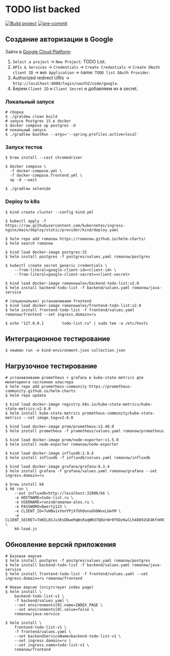 # TODO list backed

[![Build project](https://github.com/Romanow/backend-todo-list/actions/workflows/build.yml/badge.svg?branch=master)](https://github.com/Romanow/backend-todo-list/actions/workflows/build.yml)
[![pre-commit](https://img.shields.io/badge/pre--commit-enabled-brightgreen?logo=pre-commit)](https://github.com/pre-commit/pre-commit)

## Создание авторизации в Google

Зайти в [Google Cloud Platform](https://console.cloud.google.com/):

1. `Select a project` -> `New Project`: TODO List.
2. `APIs & Services` -> `Credentials` -> `Create Credentials` -> `Create OAuth client ID` -> `Web Application` ->
   name: `TODO list OAuth Provider`.
3. Authorized redirect URIs -> `http://localhost:8080/login/oauth2/code/google`.
4. Берем `Client ID` и `Client Secret` и добавляем их в secret.

### Локальный запуск

```shell
# сборка
$ ./graldew clean build
# запуск Postgres 15 в docker
$ docker compose up postgres -d
# локальный запуск
$ ./gradlew bootRun --args='--spring.profiles.active=local'
```

### Запуск тестов

```shell
$ brew install --cast chromedriver

$ docker compose \
  -f docker-compose.yml \
  -f docker-compose.frontend.yml \
  up -d --wait

$ ./gradlew selenide

```

### Deploy to k8s

```shell
$ kind create cluster --config kind.yml

$ kubectl apply -f https://raw.githubusercontent.com/kubernetes/ingress-nginx/main/deploy/static/provider/kind/deploy.yaml

$ helm repo add romanow https://romanow.github.io/helm-charts/
$ helm search romanow

$ kind load docker-image postgres:15
$ helm install postgres -f postgres/values.yaml romanow/postgres

$ kubectl create secret generic credentials \
    --from-literal=google-client-id=<client-id> \
    --from-literal=google-client-secret=<client-secret>

$ kind load docker-image romanowalex/backend-todo-list:v2.0
$ helm install backend-todo-list -f backend/values.yaml romanow/java-service

# (опционально) устанавливаем frontend
$ kind load docker-image romanowalex/frontend-todo-list:v2.0
$ helm install frontend-todo-list -f frontend/values.yaml romanow/frontend --set ingress.domain=ru

$ echo "127.0.0.1        todo-list.ru" | sudo tee -a /etc/hosts
```

## Интеграционное тестирование

```shell
$ newman run -e kind-environment.json collection.json
```

## Нагрузочное тестирование

```shell
# устанавливаем prometheus + grafana и kube-state-metrics для мониторинга состояния кластера
$ helm repo add prometheus-community https://prometheus-community.github.io/helm-charts
$ helm repo update

$ kind load docker-image registry.k8s.io/kube-state-metrics/kube-state-metrics:v2.6.0
$ helm install kube-state-metrics prometheus-community/kube-state-metrics --set image.tag=v2.6.0

$ kind load docker-image prom/prometheus:v2.40.0
$ helm install prometheus -f prometheus/values.yaml romanow/prometheus

$ kind load docker-image prom/node-exporter:v1.5.0
$ helm install node-exporter romanow/node-exporter

$ kind load docker-image influxdb:1.8.4
$ helm install influxdb -f influxdb/values.yaml romanow/influxdb

$ kind load docker-image grafana/grafana:8.3.4
$ helm install grafana -f grafana/values.yaml romanow/grafana --set ingress.domain=ru

$ brew install k6
$ k6 run \
    --out influxdb=http://localhost:32086/k6 \
    -e HOSTNAME=todo-list.ru \
    -e USERNAME=ronin@romanow-alex.ru \
    -e PASSWORD=Qwerty123 \
    -e CLIENT_ID=7uHBa1xYenYPjX7UhOonuGhOWvxLUwYM \
    -e CLIENT_SECRET=TbNIL8SJx38sDDweRqWsRaqWKU7Q6UrWr0f6DzKwlLh48892GE4KfoKR1cfIe87e \
    k6-load.js
```

## Обновление версий приложения

```shell
# Базовая версия
$ helm install postgres -f postgres/values.yaml romanow/postgres
$ helm install backend-todo-list -f backend/values.yaml romanow/java-service
$ helm install frontend-todo-list -f frontend/values.yaml --set ingress.domain=ru romanow/frontend

# Новая версия (отсутствует index page)
$ helm install \
    backend-todo-list-v1 \
    -f backend/values.yaml \
    --set environments[0].name=INDEX_PAGE \
    --set environments[0].value=false \
    romanow/java-service

$ helm install \
    frontend-todo-list-v1 \
    -f frontend/values.yaml \
    --set backendServiceName=backend-todo-list-v1 \
    --set ingress.domain=ru \
    --set ingress.name=todo-list-v1 \
    romanow/frontend
```
